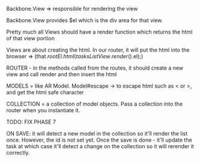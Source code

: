 Backbone.View => responsible for rendering the view

Backbone.View provides $el which is the div area for that view.

Pretty much all Views should have a render function which returns the html of that view portion

Views are about creating the html. In our router, it will put the html into the browser =>
(that.$rootEl.html(tasksListView.render().$el);)

ROUTER - in the methods called from the routes, it should create a new view and call render and then insert the html

MODELS = like AR Model. Model#escape -> to escape html such as < or >, and get the html safe character

COLLECTION = a collection of model objects. Pass a collection into the router when you instantiate it.

TODO: FIX PHASE 7


ON SAVE:
it will detect a new model in the collection so it'll render the list once. 
However, the id is not set yet.
Once the save is done - it'll update the task at which case it'll detect a change on the collection so it will rerender it correctly.